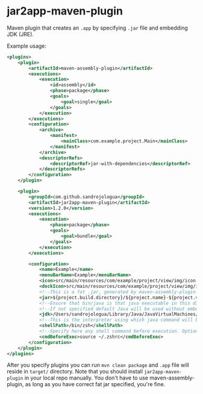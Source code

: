 # jar2app-maven-plugin

Maven plugin that creates an `.app` by specifying `.jar` file and embedding JDK (JRE).

Example usage:

```xml
<plugins>
    <plugin>
        <artifactId>maven-assembly-plugin</artifactId>
        <executions>
            <execution>
                <id>assembly</id>
                <phase>package</phase>
                <goals>
                    <goal>single</goal>
                </goals>
            </execution>
        </executions>
        <configuration>
            <archive>
                <manifest>
                    <mainClass>com.example.project.Main</mainClass>
                </manifest>
            </archive>
            <descriptorRefs>
                <descriptorRef>jar-with-dependencies</descriptorRef>
            </descriptorRefs>
        </configuration>
    </plugin>

    <plugin>
        <groupId>com.github.sandrojologua</groupId>
        <artifactId>jar2app-maven-plugin</artifactId>
        <version>1.2.0</version>
        <executions>
            <execution>
                <phase>package</phase>
                <goals>
                    <goal>bundle</goal>
                </goals>
            </execution>
        </executions>

        <configuration>
            <name>Example</name>
            <menuBarName>Example</menuBarName>
            <icon>src/main/resources/com/example/project/view/img/icon.icns</icon>
            <dockIcon>src/main/resources/com/example/project/view/img/icon.png</dockIcon>
            <!--This is a fat .jar, generated by maven-assembly-plugin or something else-->
            <jar>${project.build.directory}/${project.name}-${project.version}-jar-with-dependencies.jar</jar>
            <!--Ensure that bin/java is that java executable in this directory-->
            <!--If not specified default Java will be used without embedding JDK-->
            <jdk>/Users/sandrojologua/Library/Java/JavaVirtualMachines/liberica-17.0.2</jdk>
            <!--This is the interpreter using which java command will be executed. Optional, default is bash. -->
            <shellPath>/bin/zsh</shellPath>
            <!--Specify here any shell command before execution. Optional-->
            <cmdBeforeExec>source ~/.zshrc</cmdBeforeExec>
        </configuration>
    </plugin>
</plugins>
```

After you specify plugins you can run `mvn clean package` and `.app` file will reside in `target/` directory. 
Note that you should install `jar2app-maven-plugin` in your local repo manually. You don't have to use maven-assembly-plugin,
as long as you have correct fat jar specified, you're fine.
